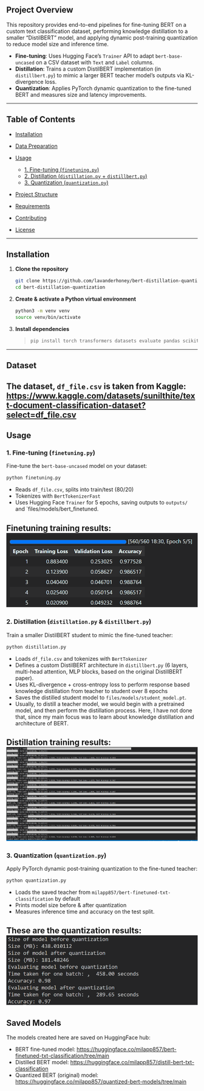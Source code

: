 ## Project Overview

This repository provides end-to-end pipelines for fine-tuning BERT on a custom text classification dataset, performing knowledge distillation to a smaller “DistilBERT” model, and applying dynamic post-training quantization to reduce model size and inference time.

* **Fine-tuning**: Uses Hugging Face’s `Trainer` API to adapt `bert-base-uncased` on a CSV dataset with `Text` and `Label` columns.
* **Distillation**: Trains a custom DistilBERT implementation (in `distillbert.py`) to mimic a larger BERT teacher model’s outputs via KL-divergence loss.
* **Quantization**: Applies PyTorch dynamic quantization to the fine-tuned BERT and measures size and latency improvements.

---

## Table of Contents

* [Installation](#installation)
* [Data Preparation](#data-preparation)
* [Usage](#usage)

  * [1. Fine-tuning (`finetuning.py`)](#1-fine-tuning-finetuningpy)
  * [2. Distillation (`distillation.py` + `distillbert.py`)](#2-distillation-distillationpy--distillbertpy)
  * [3. Quantization (`quantization.py`)](#3-quantization-quantizationpy)
* [Project Structure](#project-structure)
* [Requirements](#requirements)
* [Contributing](#contributing)
* [License](#license)

---

## Installation

1. **Clone the repository**

   ```bash
   git clone https://github.com/lavanderhoney/bert-distillation-quantization.git
   cd bert-distillation-quantization
   ```

2. **Create & activate a Python virtual environment**

   ```bash
   python3 -m venv venv
   source venv/bin/activate
   ```

3. **Install dependencies**
   > ```bash
   > pip install torch transformers datasets evaluate pandas scikit-learn tqdm
   > ```

---

## Dataset

The dataset, `df_file.csv` is taken from Kaggle: https://www.kaggle.com/datasets/sunilthite/text-document-classification-dataset?select=df_file.csv
---

## Usage

### 1. Fine-tuning (`finetuning.py`)

Fine-tune the `bert-base-uncased` model on your dataset:

```bash
python finetuning.py
```

* Reads `df_file.csv`, splits into train/test (80/20)
* Tokenizes with `BertTokenizerFast`
* Uses Hugging Face `Trainer` for 5 epochs, saving outputs to `outputs/` and `files/models/bert_finetuned.

Finetuning training results:
![alt text](<Screenshot 2025-05-16 105850.png>)
---

### 2. Distillation (`distillation.py` & `distillbert.py`)

Train a smaller DistilBERT student to mimic the fine-tuned teacher:

```bash
python distillation.py
```

* Loads `df_file.csv` and tokenizes with `BertTokenizer`
* Defines a custom DistilBERT architecture in `distillbert.py` (6 layers, multi-head attention, MLP blocks, based on the original DistillBERT paper).
* Uses KL-divergence + cross-entropy loss to perform response based knowledge distillation from teacher to student over 8 epochs
* Saves the distilled student model to `files/models/student_model.pt`.
* Usually, to distill a teacher model, we would begin with a pretrained model, and then perform the distillation process. Here, I have not done that, since my main focus was to learn about knowledge distillation and architecture of BERT.

Distillation training results:
![alt text](<Screenshot 2025-05-07 182449.png>)
---

### 3. Quantization (`quantization.py`)

Apply PyTorch dynamic post-training quantization to the fine-tuned teacher:

```bash
python quantization.py
```
* Loads the saved teacher from `milapp857/bert-finetuned-txt-classification` by default
* Prints model size before & after quantization
* Measures inference time and accuracy on the test split.

These are the quantization results: 
![alt text](image.png)
---

## Saved Models

The models created here are saved on HuggingFace hub:
* BERT fine-tuned model: https://huggingface.co/milapp857/bert-finetuned-txt-classification/tree/main
* Distilled BERT model: https://huggingface.co/milapp857/distill-bert-txt-classification
* Quantized BERT (original) model: https://huggingface.co/milapp857/quantized-bert-models/tree/main

